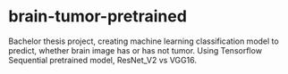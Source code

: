 # brain-tumor-pretrained
Bachelor thesis project, creating machine learning classification model to predict, whether brain image has or has not tumor. Using Tensorflow Sequential pretrained model, ResNet_V2 vs VGG16.
